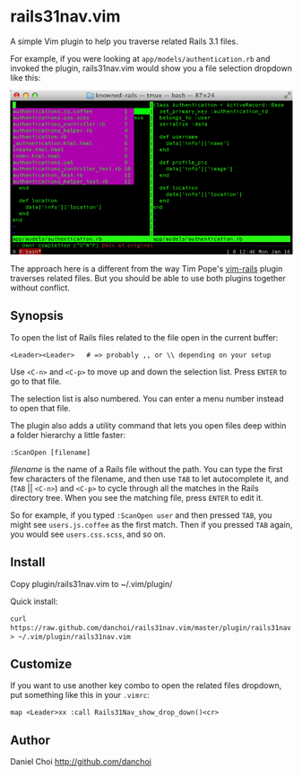 # rails31nav.vim

A simple Vim plugin to help you traverse related Rails 3.1 files.

For example, if you were looking at `app/models/authentication.rb` and invoked
the plugin, rails31nav.vim would show you a file selection dropdown like this:

![screenshot](https://github.com/danchoi/rails31nav.vim/raw/master/screen.png)

The approach here is a different from the way Tim Pope's [vim-rails][vim-rails]
plugin traverses related files. But you should be able to use both plugins
together without conflict.

[vim-rails]:https://github.com/vim-ruby/vim-ruby/tree/master/ftdetect

## Synopsis


To open the list of Rails files related to the file open in the current buffer:

    <Leader><Leader>   # => probably ,, or \\ depending on your setup

Use `<C-n>` and `<C-p>` to move up and down the selection list. Press `ENTER`
to go to that file.

The selection list is also numbered. You can enter a menu number instead to
open that file.

The plugin also adds a utility command that lets you open files 
deep within a folder hierarchy a little faster:

    :ScanOpen [filename]

_filename_ is the name of a Rails file without the path. You can type the first
few characters of the filename, and then use `TAB` to let autocomplete it, and
(`TAB` || `<C-n>`) and `<C-p>` to cycle through all the matches in the Rails directory
tree. When you see the matching file, press `ENTER` to edit it.

So for example, if you typed `:ScanOpen user` and then pressed `TAB`, you might
see `users.js.coffee` as the first match. Then if you pressed `TAB` again, you
would see `users.css.scss`, and so on.
  
## Install

Copy plugin/rails31nav.vim to ~/.vim/plugin/

Quick install:

    curl https://raw.github.com/danchoi/rails31nav.vim/master/plugin/rails31nav.vim > ~/.vim/plugin/rails31nav.vim

## Customize

If you want to use another key combo to open the related files dropdown, put
something like this in your `.vimrc`:

    map <Leader>xx :call Rails31Nav_show_drop_down()<cr>




## Author

Daniel Choi http://github.com/danchoi
